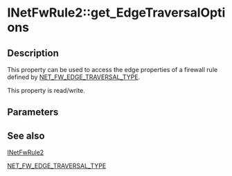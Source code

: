 # INetFwRule2::get_EdgeTraversalOptions

## Description

This property can be used to access the edge properties of a firewall rule defined by [NET_FW_EDGE_TRAVERSAL_TYPE](https://learn.microsoft.com/windows/win32/api/icftypes/ne-icftypes-net_fw_edge_traversal_type).

This property is read/write.

## Parameters

## See also

[INetFwRule2](https://learn.microsoft.com/previous-versions/windows/desktop/api/netfw/nn-netfw-inetfwrule2)

[NET_FW_EDGE_TRAVERSAL_TYPE](https://learn.microsoft.com/windows/win32/api/icftypes/ne-icftypes-net_fw_edge_traversal_type)